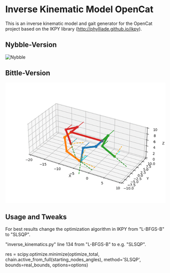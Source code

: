# Inverse Kinematic Model OpenCat

This is an inverse kinematic model and gait generator for the OpenCat project based on the IKPY library (http://phylliade.github.io/ikpy).

## Nybble-Version
![Nybble](Nybble_moving.gif) 

## Bittle-Version
![Bittle](Bittle_moving.gif)

## Usage and Tweaks
For best results change the optimization algorithm in IKPY from "L-BFGS-B" to "SLSQP". 

"inverse_kinematics.py" line 134 from "L-BFGS-B" to e.g. "SLSQP".

res = scipy.optimize.minimize(optimize_total, chain.active_from_full(starting_nodes_angles), method='SLSQP', bounds=real_bounds, options=options)



